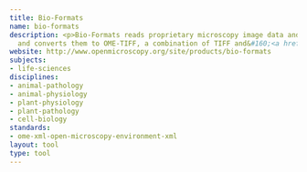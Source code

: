```yaml
---
title: Bio-Formats
name: bio-formats
description: <p>Bio-Formats reads proprietary microscopy image data and metadata,
  and converts them to OME-TIFF, a combination of TIFF and&#160;<a href="../standards/ome-xml-open-microscopy-environment-xml.html">OME-XML</a>.</p>
website: http://www.openmicroscopy.org/site/products/bio-formats
subjects:
- life-sciences
disciplines:
- animal-pathology
- animal-physiology
- plant-physiology
- plant-pathology
- cell-biology
standards:
- ome-xml-open-microscopy-environment-xml
layout: tool
type: tool
---
```


